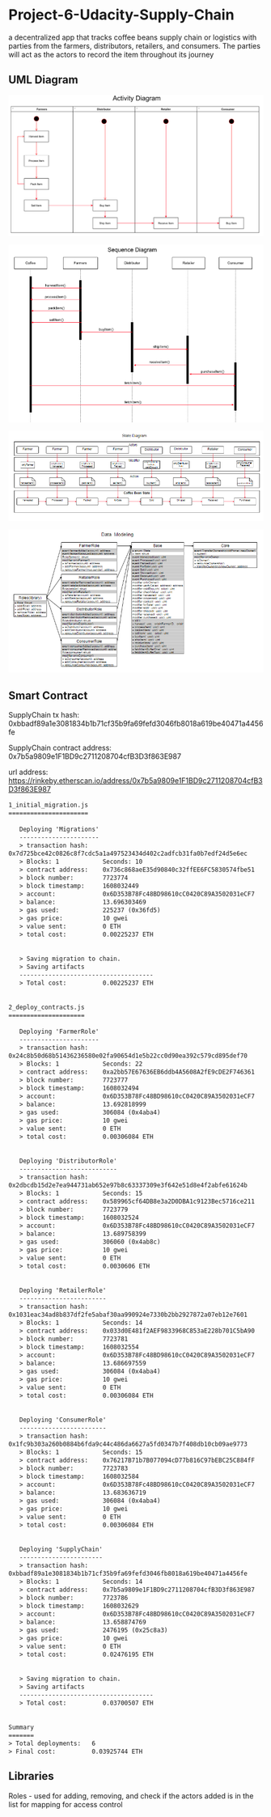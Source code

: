 # Project-6-Udacity-Supply-Chain

a decentralized app that tracks coffee beans supply chain or logistics with parties from the farmers, distributors, retailers, and consumers. The parties will act as the actors to record the item throughout its journey

## UML Diagram

![Alt Text](https://github.com/MuhdRaffiq/Project-6-Udacity-Supply-Chain/blob/master/UML%20Diagram/Activity%20Diagram.PNG)

![Alt Text](https://github.com/MuhdRaffiq/Project-6-Udacity-Supply-Chain/blob/master/UML%20Diagram/Sequence%20Diagram.PNG)

![Alt Text](https://github.com/MuhdRaffiq/Project-6-Udacity-Supply-Chain/blob/master/UML%20Diagram/State%20Diagram.PNG)

![Alt Text](https://github.com/MuhdRaffiq/Project-6-Udacity-Supply-Chain/blob/master/UML%20Diagram/Data%20Modeling%20Diagram.PNG)


## Smart Contract

SupplyChain tx hash: 0xbbadf89a1e3081834b1b71cf35b9fa69fefd3046fb8018a619be40471a4456fe

SupplyChain contract address: 0x7b5a9809e1F1BD9c2711208704cfB3D3f863E987

url address: https://rinkeby.etherscan.io/address/0x7b5a9809e1F1BD9c2711208704cfB3D3f863E987

```
1_initial_migration.js
======================

   Deploying 'Migrations'
   ----------------------
   > transaction hash:    0x7d725bce42c0826c8f7cdc5a1a497523434d402c2adfcb31fa0b7edf24d5e6ec
   > Blocks: 1            Seconds: 10
   > contract address:    0x736c868aeE35d90840c32ffEE6FC5830574fbe51
   > block number:        7723774
   > block timestamp:     1608032449
   > account:             0x6D353B78Fc48BD98610cC0420C89A3502031eCF7
   > balance:             13.696303469
   > gas used:            225237 (0x36fd5)
   > gas price:           10 gwei
   > value sent:          0 ETH
   > total cost:          0.00225237 ETH


   > Saving migration to chain.
   > Saving artifacts
   -------------------------------------
   > Total cost:          0.00225237 ETH


2_deploy_contracts.js
=====================

   Deploying 'FarmerRole'
   ----------------------
   > transaction hash:    0x24c8b50d68b51436236580e02fa90654d1e5b22cc0d90ea392c579cd895def70
   > Blocks: 1            Seconds: 22
   > contract address:    0xa2bb57E67636EB6ddb4A5608A2fE9cDE2F746361
   > block number:        7723777
   > block timestamp:     1608032494
   > account:             0x6D353B78Fc48BD98610cC0420C89A3502031eCF7
   > balance:             13.692818999
   > gas used:            306084 (0x4aba4)
   > gas price:           10 gwei
   > value sent:          0 ETH
   > total cost:          0.00306084 ETH


   Deploying 'DistributorRole'
   ---------------------------
   > transaction hash:    0x2dbcdb15d2e7ea944731ab652e97b8c63337309e3f642e51d8e4f2abfe61624b
   > Blocks: 1            Seconds: 15
   > contract address:    0x589965cf64DB8e3a2D0DBA1c9123Bec5716ce211
   > block number:        7723779
   > block timestamp:     1608032524
   > account:             0x6D353B78Fc48BD98610cC0420C89A3502031eCF7
   > balance:             13.689758399
   > gas used:            306060 (0x4ab8c)
   > gas price:           10 gwei
   > value sent:          0 ETH
   > total cost:          0.0030606 ETH


   Deploying 'RetailerRole'
   ------------------------
   > transaction hash:    0x1031eac34ad8b837df2fe5abaf30aa990924e7330b2bb2927872a07eb12e7601
   > Blocks: 1            Seconds: 14
   > contract address:    0x033d0E481f2AEF9833968C853aE228b701C5bA90
   > block number:        7723781
   > block timestamp:     1608032554
   > account:             0x6D353B78Fc48BD98610cC0420C89A3502031eCF7
   > balance:             13.686697559
   > gas used:            306084 (0x4aba4)
   > gas price:           10 gwei
   > value sent:          0 ETH
   > total cost:          0.00306084 ETH


   Deploying 'ConsumerRole'
   ------------------------
   > transaction hash:    0x1fc9b303a260b0884b6fda9c44c486da6627a5fd0347b7f408db10cb09ae9773
   > Blocks: 1            Seconds: 15
   > contract address:    0x76217B71b7B077094cD77b816C97bEBC25C884fF
   > block number:        7723783
   > block timestamp:     1608032584
   > account:             0x6D353B78Fc48BD98610cC0420C89A3502031eCF7
   > balance:             13.683636719
   > gas used:            306084 (0x4aba4)
   > gas price:           10 gwei
   > value sent:          0 ETH
   > total cost:          0.00306084 ETH


   Deploying 'SupplyChain'
   -----------------------
   > transaction hash:    0xbbadf89a1e3081834b1b71cf35b9fa69fefd3046fb8018a619be40471a4456fe
   > Blocks: 1            Seconds: 14
   > contract address:    0x7b5a9809e1F1BD9c2711208704cfB3D3f863E987
   > block number:        7723786
   > block timestamp:     1608032629
   > account:             0x6D353B78Fc48BD98610cC0420C89A3502031eCF7
   > balance:             13.658874769
   > gas used:            2476195 (0x25c8a3)
   > gas price:           10 gwei
   > value sent:          0 ETH
   > total cost:          0.02476195 ETH


   > Saving migration to chain.
   > Saving artifacts
   -------------------------------------
   > Total cost:          0.03700507 ETH


Summary
=======
> Total deployments:   6
> Final cost:          0.03925744 ETH 
```

## Libraries

Roles - used for adding, removing, and check if the actors added is in the list for mapping for access control
